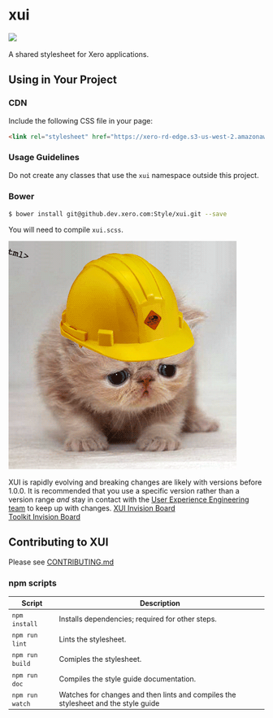# xui

<a href="https://teamcity.dev.xero.com/viewType.html?buildTypeId=Xui_Style_Master"><img src="https://teamcity.dev.xero.com/app/rest/builds/buildType:(id:Xui_Style_Master)/statusIcon"></a>

A shared stylesheet for Xero applications.


## Using in Your Project

### CDN

Include the following CSS file in your page:

```html
<link rel="stylesheet" href="https://xero-rd-edge.s3-us-west-2.amazonaws.com/style/xui/2.0.1/xui.css"/>
```

### Usage Guidelines

Do not create any classes that use the `xui` namespace outside this project.

### Bower
```bash
$ bower install git@github.dev.xero.com:Style/xui.git --save
```

You will need to compile `xui.scss`.

![](construction-cat.gif)

XUI is rapidly evolving and breaking changes are likely with versions before 1.0.0. It is recommended that you use a specific version rather than a version range _and_ stay in contact with the [User Experience Engineering team](https://www.flowdock.com/app/xero/ux-engineering) to keep up with changes.
[XUI Invision Board](https://xero.invisionapp.com/boards/DN2P9HFAUVQP)  
[Toolkit Invision Board](https://xero.invisionapp.com/share/P52VL4LHW)  



## Contributing to XUI

Please see [CONTRIBUTING.md](./CONTRIBUTING.md)

### npm scripts

Script          | Description
----------------|-------------
`npm install`   | Installs dependencies; required for other steps.
`npm run lint`  | Lints the stylesheet.
`npm run build` | Comiples the stylesheet.
`npm run doc`   | Compiles the style guide documentation.
`npm run watch` | Watches for changes and then lints and compiles the stylesheet and the style guide
